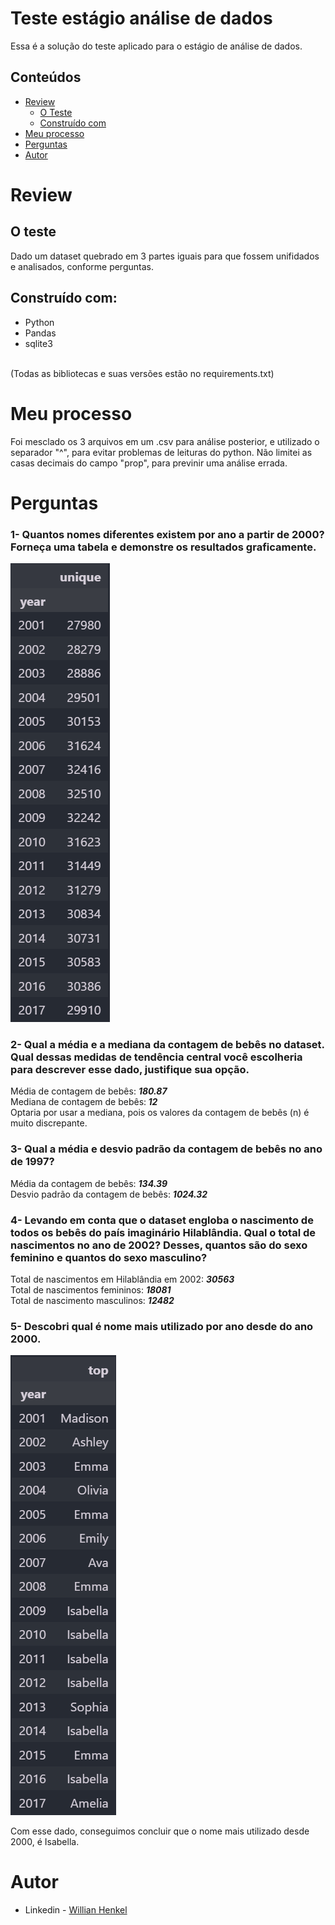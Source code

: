 # Teste estágio análise de dados

Essa é a solução do teste aplicado para o estágio de análise de dados.

## Conteúdos

- [Review](#review)
  - [O Teste](#o-teste)
  - [Construído com](#construído-com)
- [Meu processo](#meu-processo)
- [Perguntas](#perguntas)
- [Autor](#autor)

# Review

## O teste

Dado um dataset quebrado em 3 partes iguais para que fossem unifidados e analisados, conforme perguntas.

## Construído com:

- Python
- Pandas 
- sqlite3
<br>
(Todas as bibliotecas e suas versões estão no requirements.txt)


# Meu processo

Foi mesclado os 3 arquivos em um .csv para análise posterior, e utilizado o separador "^", para evitar problemas de leituras do python. Não limitei as casas decimais do campo "prop", para previnir uma análise errada. 

# Perguntas

### <b>1- Quantos nomes diferentes existem por ano a partir de 2000? Forneça uma tabela e demonstre os resultados graficamente.</b>

![](/images/first.png)

### <b>2- Qual a média e a mediana da contagem de bebês no dataset. Qual dessas medidas de tendência central você escolheria para descrever esse dado, justifique sua opção.</b>

Média de contagem de bebês: <i><b>180.87</b></i>
<br>
Mediana de contagem de bebês:<i><b> 12</b></i>
<br>
Optaria por usar a mediana, pois os valores da contagem de bebês (n) é muito discrepante.

### <b>3- Qual a média e desvio padrão da contagem de bebês no ano de 1997?</b>
Média da contagem de bebês: <i><b>134.39</b></i>
<br>
Desvio padrão da contagem de bebês: <i><b>1024.32</b></i>

### <b>4- Levando em conta que o dataset engloba o nascimento de todos os bebês do país imaginário Hilablândia. Qual o total de nascimentos no ano de 2002? Desses, quantos são do sexo feminino e quantos do sexo masculino?</b>
Total de nascimentos em Hilablândia em 2002: <i><b>30563</b></i>
<br>
Total de nascimentos femininos: <i><b>18081</b></i>
<br>
Total de nascimento masculinos: <i><b>12482</b></i>

### <b>5- Descobri qual é nome mais utilizado por ano desde do ano 2000.</b>

![](/images/second.png)

Com esse dado, conseguimos concluir que o nome mais utilizado desde 2000, é Isabella.

# Autor

- Linkedin - [Willian Henkel](https://www.linkedin.com/in/willian-henkel-b652b3205/)